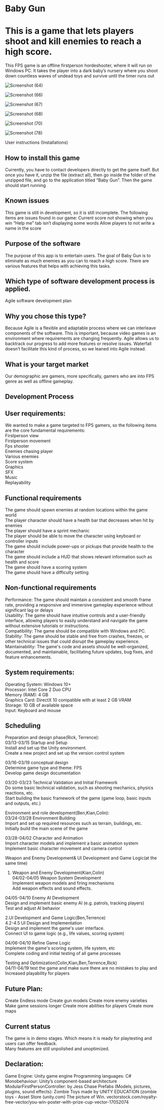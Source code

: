 # Baby Gun

# This is a game that lets players shoot and kill enemies to reach a high score.

This FPS game is an offline firstperson hordeshooter, where it will run on Windows PC. It takes the player into a dark baby’s nursery where you shoot down countless waves of undead toys and survive until the timer runs out


![Screenshot (64)](https://github.com/benlcs040114/SEProject2/assets/167516070/d6a64ccf-15c9-43b5-88f2-ca5897c8356e)

![Screenshot (66)](https://github.com/benlcs040114/SEProject2/assets/167516070/9d0e38d8-7cad-4855-94e7-5453037162e5)

![Screenshot (67)](https://github.com/benlcs040114/SEProject2/assets/167516070/b6ee7873-114a-4bd7-9c7f-dfa74909945d)

![Screenshot (68)](https://github.com/benlcs040114/SEProject2/assets/167516070/54e2928e-29d6-4e3d-a6e0-addb7871b9a9)

![Screenshot (70)](https://github.com/benlcs040114/SEProject2/assets/167516070/3c632839-e8b7-46ca-9477-91edcca619e6)

![Screenshot (78)](https://github.com/benlcs040114/SEProject2/assets/167516070/86899e72-5170-4f69-992b-d6696abf5174)

User instructions (Installations)

## How to install this game
Currently, you have to contact developers directly to get the game itself. But once you have it, unzip the file (extract all), then go inside the folder of the unzipped file, and go to the application titled “Baby Gun”. Then the game should start running

## Known issues
This game is still in development, so it is still incomplete. The following items are issues found in our game:
Current score not showing when you win
“Help me” tab isn’t displaying some words
Allow players to not write a name in the score


## Purpose of the software

The purpose of this app is to entertain users. The goal of Baby Gun is to eliminate as much enemies as you can to reach a high score. There are various features that helps with achieving this tasks.

## Which type of software development process is applied.

Agile software development plan 


## Why you chose this type?

Because Agile is a flexible and adaptable process where we can interleave components of the software. This is important, because video games is an environment where requirements are changing frequently. Agile allows us to backtrack our progress to add more features or resolve issues. Waterfall doesn’t facilitate this kind of process, so we leaned into Agile instead.

## What is your target market

Our demographic are gamers, more specifically, gamers who are into FPS genre as well as offline gameplay.


## Development Process

## User requirements:
We wanted to make a game targeted to FPS gamers, so the following items are the core fundamental requirements: <br>
Firstperson view <br>
Firstperson movement<br>
Fps shooter <br>
Enemies chasing player <br>
Various enemies <br>
Score system <br>
Graphics <br>
SFX <br>
Music <br>
Replayability <br>

## Functional requirements
The game should spawn enemies at random locations within the game world <br>
The player character should have a health bar that decreases when hit by enemies <br>
The player should have a sprint mechanic <br>
The player should be able to move the character using keyboard or controller inputs <br>
The game should include power-ups or pickups that provide health to the character <br>
The game should include a HUD that shows relevant information such as health and score <br>
The game should have a scoring system <br>
The game should have a difficulty setting <br>

## Non-functional requirements
Performance: The game should maintain a consistent and smooth frame rate, providing a responsive and immersive gameplay experience without significant lag or delays <br>
Usability: The game should have intuitive controls and a user-friendly interface, allowing players to easily understand and navigate the game without extensive tutorials or instructions. <br>
Compatibility: The game should be compatible with Windows and PC. <br>
Stability: The game should be stable and free from crashes, freezes, or other technical issues that could disrupt the gameplay experience. <br>
Maintainability: The game's code and assets should be well-organized, documented, and maintainable,  facilitating future updates, bug fixes, and feature enhancements. <br>

## System requirements:
Operating System: Windows 10+ <br>
Processor: Intel Core 2 Duo CPU <br>
Memory (RAM): 4 GB <br>
Graphics Card: DirectX 10 compatible with at least 2 GB VRAM <br>
Storage: 10 GB of available space <br>
Input: Keyboard and mouse <br>

## Scheduling

Preparation and design phase(Rick, Terrence): <br>
03/13-03/15 Startup and Setup <br>
Install and set up the Unity environment. <br>
Create a new project and set up the version control system <br>

03/16-03/19 conceptual design <br>
Determine game type and theme: FPS <br>
Develop game design documentation <br>

03/20-03/23 Technical Validation and Initial Framework <br>
Do some basic technical validation, such as shooting mechanics, physics reactions, etc. <br>
Start building the basic framework of the game (game loop, basic inputs and outputs, etc.) <br>


Environment and role development(Ben,Kian,Colin): <br>
03/24-03/28 Environment Building <br>
Import and set up required resources such as terrain, buildings, etc. <br>
Initially build the main scene of the game <br>

03/28-04/02 Character and Animation <br>
Import character models and implement a basic animation system <br>
Implement basic character movement and camera control <br>

Weapon and Enemy Development& UI Development and Game Logic(at the same time) <br>
1. Weapon and Enemy Development(Kian,Colin) <br>
04/02-04/05 Weapon System Development <br>
Implement weapon models and firing mechanisms <br>
Add weapon effects and sound effects. <br>

04/05-04/10 Enemy AI Development <br>
Design and implement basic enemy AI (e.g. patrols, tracking players) <br>
Test and adjust AI behavior <br>

2.UI Development and Game Logic(Ben,Terrence) <br>
4.2-4.5 UI Design and Implementation <br>
Design and implement the game's user interface. <br>
Connect UI to game logic (e.g., life values, scoring system) <br>

04/06-04/10 Refine Game Logic <br>
Implement the game's scoring system, life system, etc <br>
Complete coding and initial testing of all game processes <br>

Testing and Optimization(Colin,Kian,Ben,Terrence,Rick) <br>
04/11-04/19 test the game and make sure there are no mistakes to play and Increased playability for players

## Future Plan:
Create Endless mode
Create gun models
Create more enemy varieties
Make game sessions longer
Create more abilities for players
Create more maps

## Current status
The game is in demo stages. Which means it is ready for playtesting and users can offer feedback. <br>
Many features are still unpolished and unoptimized. 

## Declaration:
Game Engine: Unity game engine
Programming languages: C#
Monobehaviour: Unity’s component-based architecture
ModularFirstPersonController: by Jess Chase
Prefabs (Models, pictures, plugins, sound effects):
Zombie Toys made by UNITY EDUCATION (zombie toys - Asset Store (unity.com)
The picture of Win.
vectorstock.com/royalty-free-vector/you-win-poster-with-prize-cup-vector-17052074
